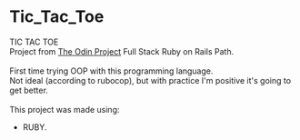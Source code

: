 # Tic_Tac_Toe

TIC TAC TOE<br/>
Project from <a href="https://www.theodinproject.com/" target="_blank" rel="noopener noreferrer">The Odin Project</a> Full Stack Ruby on Rails Path.<br/>
<br/>
First time trying OOP with this programming language.<br/>
Not ideal (according to rubocop), but with practice I'm positive it's going to get better.<br/>
<br/>
This project was made using:<br/>
- RUBY.